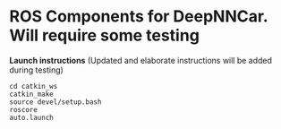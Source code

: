 # ROS Components for DeepNNCar. Will require some testing 

**Launch instructions** (Updated and elaborate instructions will be added during testing)

```
cd catkin_ws
catkin_make
source devel/setup.bash
roscore
auto.launch
```
